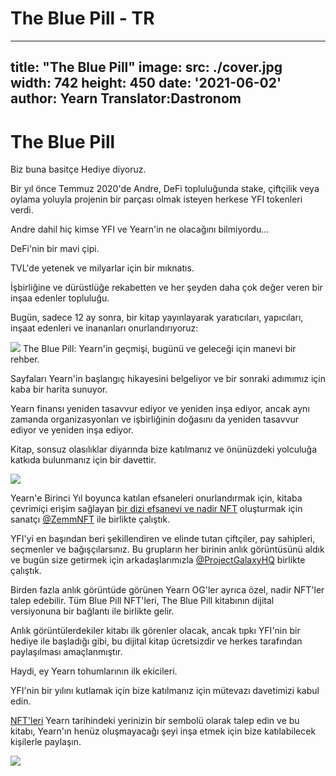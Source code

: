 # The Blue Pill - TR
---
title:  "The Blue Pill"
image:
  src: ./cover.jpg
  width: 742
  height: 450
date: '2021-06-02'
author: Yearn
Translator:Dastronom
---
# The Blue Pill

Biz buna basitçe Hediye diyoruz.

Bir yıl önce Temmuz 2020'de Andre, DeFi topluluğunda stake, çiftçilik veya oylama yoluyla projenin bir parçası olmak isteyen herkese YFI tokenleri verdi.

Andre dahil hiç kimse YFI ve Yearn'in ne olacağını bilmiyordu…

DeFi'nin bir mavi çipi.

TVL'de yetenek ve milyarlar için bir mıknatıs.

İşbirliğine ve dürüstlüğe rekabetten ve her şeyden daha çok değer veren bir inşaa edenler topluluğu.

Bugün, sadece 12 ay sonra, bir kitap yayınlayarak yaratıcıları, yapıcıları, inşaat edenleri ve inananları onurlandırıyoruz:

![](image1.png)
The Blue Pill: Yearn'in geçmişi, bugünü ve geleceği için manevi bir rehber.

Sayfaları Yearn'in başlangıç hikayesini belgeliyor ve bir sonraki adımımız için kaba bir harita sunuyor.

Yearn finansı yeniden tasavvur ediyor ve yeniden inşa ediyor, ancak aynı zamanda organizasyonları ve işbirliğinin doğasını da yeniden tasavvur ediyor ve yeniden inşa ediyor.

Kitap, sonsuz olasılıklar diyarında bize katılmanız ve önünüzdeki yolculuğa katkıda bulunmanız için bir davettir.

![](image2.png)

Yearn'e Birinci Yıl boyunca katılan efsaneleri onurlandırmak için, kitaba çevrimiçi erişim sağlayan [bir dizi efsanevi ve nadir NFT](https://galaxy.eco/yearn) oluşturmak için sanatçı [@ZemmNFT](https://twitter.com/Zemm_NFT) ile birlikte çalıştık.

YFI'yi en başından beri şekillendiren ve elinde tutan çiftçiler, pay sahipleri, seçmenler ve bağışçılarsınız. Bu grupların her birinin anlık görüntüsünü aldık ve bugün size getirmek için arkadaşlarımızla [@ProjectGalaxyHQ](https://twitter.com/ProjectGalaxyHQ) birlikte çalıştık.

Birden fazla anlık görüntüde görünen Yearn OG'ler ayrıca özel, nadir NFT'ler talep edebilir. Tüm Blue Pill NFT'leri, The Blue Pill kitabının dijital versiyonuna bir bağlantı ile birlikte gelir.

Anlık görüntülerdekiler kitabı ilk görenler olacak, ancak tıpkı YFI'nin bir hediye ile başladığı gibi, bu dijital kitap ücretsizdir ve herkes tarafından paylaşılması amaçlanmıştır.

Haydi, ey Yearn tohumlarının ilk ekicileri.

YFI'nin bir yılını kutlamak için bize katılmanız için mütevazı davetimizi kabul edin.

[NFT'leri](https://galaxy.eco/yearn) Yearn tarihindeki yerinizin bir sembolü olarak talep edin ve bu kitabı, Yearn'ın henüz oluşmayacağı şeyi inşa etmek için bize katılabilecek kişilerle paylaşın.

![](image3.jpg)
